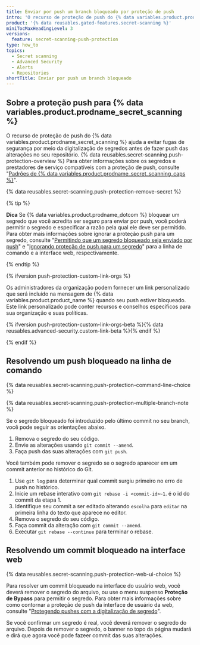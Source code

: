 ```yaml
---
title: Enviar por push um branch bloqueado por proteção de push
intro: 'O recurso de proteção de push do {% data variables.product.prodname_secret_scanning %} protege você proativamente contra segredos vazados nos seus repositórios. Você pode resolver pushes bloqueados e, uma vez que o segredo detectado for removido, você poderá fazer push das alterações para seu branch de trabalho pela linha de comando ou pela interface da web.'
product: '{% data reusables.gated-features.secret-scanning %}'
miniTocMaxHeadingLevel: 3
versions:
  feature: secret-scanning-push-protection
type: how_to
topics:
  - Secret scanning
  - Advanced Security
  - Alerts
  - Repositories
shortTitle: Enviar por push um branch bloqueado
---
```


## Sobre a proteção push para {% data variables.product.prodname_secret_scanning %}

O recurso de proteção de push do {% data variables.product.prodname_secret_scanning %} ajuda a evitar fugas de segurança por meio da digitalização de segredos antes de fazer push das alterações no seu repositório. {% data reusables.secret-scanning.push-protection-overview %} Para obter informações sobre os segredos e prestadores de serviço compatíveis com a proteção de push, consulte "[Padrões de {% data variables.product.prodname_secret_scanning_caps %}](/code-security/secret-scanning/secret-scanning-patterns#supported-secrets-for-push-protection)".

{% data reusables.secret-scanning.push-protection-remove-secret %}

{% tip %}

**Dica** Se {% data variables.product.prodname_dotcom %} bloquear um segredo que você acredita ser seguro para enviar por push, você poderá permitir o segredo e especificar a razão pela qual ele deve ser permitido. Para obter mais informações sobre ignorar a proteção push para um segredo, consulte "[Permitindo que um segredo bloqueado seja enviado por push](/code-security/secret-scanning/protecting-pushes-with-secret-scanning#allowing-a-blocked-secret-to-be-pushed)" e "[Ignorando proteção de push para um segredo](/code-security/secret-scanning/protecting-pushes-with-secret-scanning#bypassing-push-protection-for-a-secret)" para a linha de comando e a interface web, respectivamente.

{% endtip %}

{% ifversion push-protection-custom-link-orgs %}

Os administradores da organização podem fornecer um link personalizado que será incluído na mensagem de {% data variables.product.product_name %} quando seu push estiver bloqueado. Este link personalizado pode conter recursos e conselhos específicos para sua organização e suas políticas.

{% ifversion push-protection-custom-link-orgs-beta %}{% data reusables.advanced-security.custom-link-beta %}{% endif %}

{% endif %}

## Resolvendo um push bloqueado na linha de comando

{% data reusables.secret-scanning.push-protection-command-line-choice %}

{% data reusables.secret-scanning.push-protection-multiple-branch-note %}

Se o segredo bloqueado foi introduzido pelo último commit no seu branch, você pode seguir as orientações abaixo.

1. Remova o segredo do seu código.
1. Envie as alterações usando `git commit --amend`.
1. Faça push das suas alterações com `git push`.

Você também pode remover o segredo se o segredo aparecer em um commit anterior no histórico do Git.

1. Use `git log` para determinar qual commit surgiu primeiro no erro de push no histórico.
1. Inicie um rebase interativo com `git rebase -i <commit-id>~1`. <commit-id> é o id do commit da etapa 1.
1. Identifique seu commit a ser editado alterando `escolha` para `editar` na primeira linha do texto que aparece no editor.
1. Remova o segredo do seu código.
1. Faça commit da alteração com `git commit --amend`.
1. Executar `git rebase --continue` para terminar o rebase.

## Resolvendo um commit bloqueado na interface web

{% data reusables.secret-scanning.push-protection-web-ui-choice %}

Para resolver um commit bloqueado na interface do usuário web, você deverá remover o segredo do arquivo, ou use o menu suspenso **Proteção de Bypass** para permitir o segredo. Para obter mais informações sobre como contornar a proteção de push da interface de usuário da web, consulte "[Protegendo pushes com a digitalização de segredo](/code-security/secret-scanning/protecting-pushes-with-secret-scanning#bypassing-push-protection-for-a-secret)".

Se você confirmar um segredo é real, você deverá remover o segredo do arquivo. Depois de remover o segredo, o banner no topo da página mudará e dirá que agora você pode fazeer commit das suas alterações.
